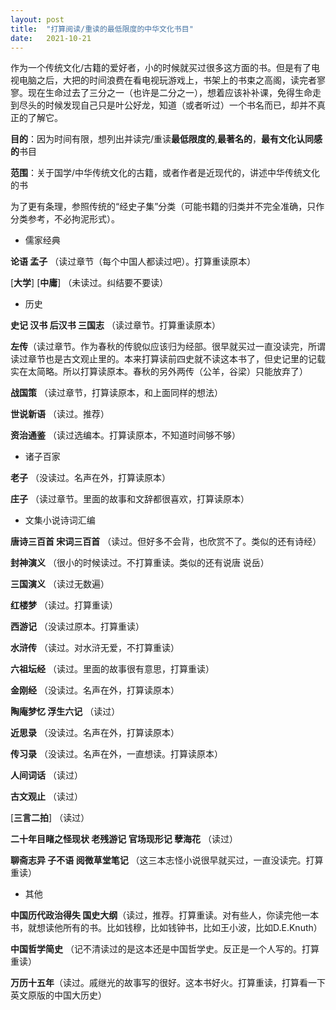 ```yaml
---
layout:	post
title:	"打算阅读/重读的最低限度的中华文化书目"
date:	2021-10-21
---
```


作为一个传统文化/古籍的爱好者，小的时候就买过很多这方面的书。但是有了电视电脑之后，大把的时间浪费在看电视玩游戏上，书架上的书束之高阁，读完者寥寥。现在生命过去了三分之一（也许是二分之一），想着应该补补课，免得生命走到尽头的时候发现自己只是叶公好龙，知道（或者听过）一个书名而已，却并不真正的了解它。

**目的**：因为时间有限，想列出并读完/重读**最低限度的**,**最著名的**，**最有文化认同感的**书目

**范围**：关于国学/中华传统文化的古籍，或者作者是近现代的，讲述中华传统文化的书

为了更有条理，参照传统的“经史子集”分类（可能书籍的归类并不完全准确，只作分类参考，不必拘泥形式）。

- 儒家经典

**论语 孟子** （读过章节（每个中国人都读过吧）。打算重读原本）

\[**大学**\] \[**中庸**\] （未读过。纠结要不要读）

- 历史

**史记 汉书 后汉书 三国志** （读过章节。打算重读原本）

**左传**（读过章节。作为春秋的传貌似应该归为经部。很早就买过一直没读完，所谓读过章节也是古文观止里的。本来打算读前四史就不读这本书了，但史记里的记载实在太简略。所以打算读原本。春秋的另外两传（公羊，谷梁）只能放弃了）

**战国策** （读过章节，打算读原本，和上面同样的想法）

**世说新语** （读过。推荐）

**资治通鉴** （读过选编本。打算读原本，不知道时间够不够）

- 诸子百家

**老子** （没读过。名声在外，打算读原本）

**庄子** （读过章节。里面的故事和文辞都很喜欢，打算读原本）

- 文集小说诗词汇编

**唐诗三百首 宋词三百首** （读过。但好多不会背，也欣赏不了。类似的还有诗经）

**封神演义** （很小的时候读过。不打算重读。类似的还有说唐 说岳）

**三国演义** （读过无数遍） 

**红楼梦** （读过。打算重读） 

**西游记** （没读过原本。打算重读） 

**水浒传** （读过。对水浒无爱，不打算重读）

**六祖坛经** （读过。里面的故事很有意思，打算重读）

**金刚经** （没读过。名声在外，打算读原本）

**陶庵梦忆 浮生六记** （读过）

**近思录** （没读过。名声在外，打算读原本）

**传习录** （没读过。名声在外，一直想读。打算读原本）

**人间词话** （读过）

**古文观止** （读过）

\[**三言二拍**\] （读过）

**二十年目睹之怪现状 老残游记 官场现形记 孽海花** （读过）

**聊斋志异 子不语 阅微草堂笔记** （这三本志怪小说很早就买过，一直没读完。打算重读）

- 其他

**中国历代政治得失 国史大纲**（读过，推荐。打算重读。对有些人，你读完他一本书，就想读他所有的书。比如钱穆，比如钱钟书，比如王小波，比如D.E.Knuth）

**中国哲学简史** （记不清读过的是这本还是中国哲学史。反正是一个人写的。打算重读）

**万历十五年**（读过。戚继光的故事写的很好。这本书好火。打算重读，打算看一下英文原版的中国大历史）
